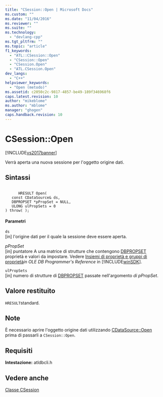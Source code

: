 ```yaml
---
title: "CSession::Open | Microsoft Docs"
ms.custom: ""
ms.date: "11/04/2016"
ms.reviewer: ""
ms.suite: ""
ms.technology: 
  - "devlang-cpp"
ms.tgt_pltfrm: ""
ms.topic: "article"
f1_keywords: 
  - "ATL::CSession::Open"
  - "CSession::Open"
  - "CSession.Open"
  - "ATL.CSession.Open"
dev_langs: 
  - "C++"
helpviewer_keywords: 
  - "Open (metodo)"
ms.assetid: c2050c2c-9817-4857-be49-189f346968f6
caps.latest.revision: 10
author: "mikeblome"
ms.author: "mblome"
manager: "ghogen"
caps.handback.revision: 10
---
```

# CSession::Open
[!INCLUDE[vs2017banner](../../assembler/inline/includes/vs2017banner.md)]

Verrà aperta una nuova sessione per l'oggetto origine dati.  
  
## Sintassi  
  
```  
  
      HRESULT Open(  
   const CDataSource& ds,  
   DBPROPSET *pPropSet = NULL,  
   ULONG ulPropSets = 0  
) throw( );  
```  
  
#### Parametri  
 `ds`  
 \[in\] l'origine dati per il quale la sessione deve essere aperta.  
  
 *pPropSet*  
 \[in\] puntatore A una matrice di strutture che contengono [DBPROPSET](https://msdn.microsoft.com/en-us/library/ms714367.aspx) proprietà e valori da impostare.  Vedere [Insiemi di proprietà e gruppi di proprietà](https://msdn.microsoft.com/en-us/library/ms713696.aspx)*in OLE DB Programmer's Reference* in [!INCLUDE[winSDK](../../atl/includes/winsdk_md.md)].  
  
 `ulPropSets`  
 \[in\] numero di strutture di [DBPROPSET](https://msdn.microsoft.com/en-us/library/ms714367.aspx) passate nell'argomento *di pPropSet*.  
  
## Valore restituito  
 `HRESULT`standard.  
  
## Note  
 È necessario aprire l'oggetto origine dati utilizzando [CDataSource::Open](../../data/oledb/cdatasource-open.md) prima di passarli a `CSession::Open`.  
  
## Requisiti  
 **Intestazione:** atldbcli.h  
  
## Vedere anche  
 [Classe CSession](../../data/oledb/csession-class.md)